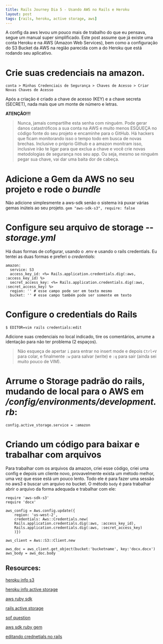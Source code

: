```yaml
---
title: Rails Journey Dia 5 - Usando AWS no Rails e Heroku
layout: post
tags: [rails, heroku, active storage, aws]
---
```

A config da aws levou um pouco mais de trabalho do que eu pensava, segue um manual super simplificado. Este post assume que já existe uma conta Heroku e na AWS (Amazon Web Services), bem como a configuração do S3 Bucket da AWS na região parecida com a do Heroku que está rodando seu aplicativo. 

# Crie suas credenciais na amazon. 
```
conta > Minhas Credenciais de Segurança > Chaves de Acesso > Criar Novas Chaves de Acesso
```
Após a criação é criado a chave de acesso (KEY) e a chave secreta (SECRET), nada mais que um monte de número e letras. 

**ATENÇÃO!!!** 

> Nunca, jamais compartilhe esta senha com ninguém. Pode gerar danos catastróficos a sua conta na AWS e muito menos ESQUEÇA no código fonte do seu projeto e encaminhe para o GitHub. Há hackers que ficam monitorando isso o tempo todo em busca de novas brechas. Inclusive o próprio Github e a amazon monitram isso, inclusive irão te ligar para que exclua a chave e você crie novas metodologias de segurança nos seu app. Ou seja, mesmo se ninguém pegar sua chave, vai dar uma baita dor de cabeça. 

# Adicione a Gem da AWS no seu projeto e rode o _bundle_
Não adicione simplesmente a aws-sdk senão o sistema irá puxar várias gemas inúteis ao seu projeto.
`gem "aws-sdk-s3", require: false `

# Configure seu arquivo de storage -- _storage.yml_
Há duas formas de cofigurar, usando o .env e usando o rails credentials. Eu tentei as duas formas e preferi o _credentials_:

```
amazon:
  service: S3
  access_key_id: <%= Rails.application.credentials.dig(:aws, :access_key_id) %>
  secret_access_key: <%= Rails.application.credentials.dig(:aws, :secret_access_key) %>
  region: '' # esse campo pode ser em texto mesmo
  bucket: '' # esse campo também pode ser somente em texto 
```

# Configure o credentials do Rails 
`$ EDITOR=vim rails credentials:edit`

Adicione suas credenciais no local indicado, tire os comentários, arrume a identação para não ter problema (2 espaços).

> Não esqueça de apertar `i` para entrar no insert mode e depois `Ctrl+V` para colar, e finalmente `:w` para salvar (write) e `:q` para sair (ainda sei muito pouco de VIM).

# Arrume o Storage padrão do rails, mudando de local para o AWS em _/config/environments/development.rb_:
```
config.active_storage.service = :amazon
```

# Criando um código para baixar e trabalhar com arquivos 
Para trabalhar com os arquivos da amazon, criei esse código, criei uma config e depois um cliente novo, provavelmente exista um método melhor, uma vez que esse está um pouco lento. Todo ele é para fazer uma sessão no aws3 e buscar um arquivo no bucket. O método `body` é para trabalhar abrir o arquivo da forma adequada e trabalhar com ele:
```
require 'aws-sdk-s3'
require 'docx'

aws_config = Aws.config.update({
	region: 'us-west-2', 
	credentials: Aws::Credentials.new(
    Rails.application.credentials.dig(:aws, :access_key_id),
    Rails.application.credentials.dig(:aws, :secret_access_key)
    )})

aws_client = Aws::S3::Client.new

aws_doc = aws_client.get_object(bucket:'bucketname', key:'docx.docx')
aws_body = aws_doc.body

```

## Resources: 
[heroku info s3](https://devcenter.heroku.com/articles/s3)

[heroku info active storage](https://devcenter.heroku.com/articles/active-storage-on-heroku)

[aws ruby sdk](https://docs.aws.amazon.com/sdk-for-ruby/v3/developer-guide/s3-example-create-buckets.html)

[rails active storage](https://guides.rubyonrails.org/active_storage_overview.html#amazon-s3-service)

[sof question](https://stackoverflow.com/questions/41118606/missing-region-use-region-option-or-export-region-name-to-envaws-region)

[aws sdk ruby gem](https://github.com/aws/aws-sdk-ruby)

[editando crednetials no rails](https://medium.com/cedarcode/rails-5-2-credentials-9b3324851336)